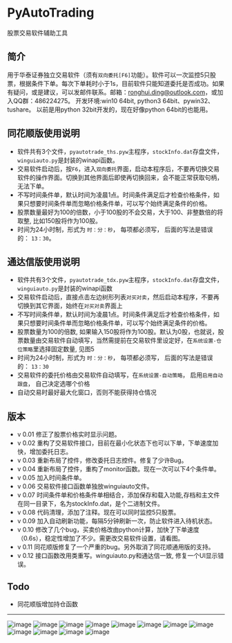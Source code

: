 # PyAutoTrading
股票交易软件辅助工具

## 简介
用于华泰证券独立交易软件（须有`双向委托[F6]`功能）。软件可以一次监控5只股票，根据条件下单。每次下单耗时小于1s，目前软件只能知道委托是否成功。如果有疑问，或是建议，可以发邮件联系。邮箱：ronghui.ding@outlook.com，或加入QQ群：486224275。
开发环境:win10 64bit, python3 64bit、pywin32、tushare。 以前是用python 32bit开发的，现在好像python 64bit的也能用。

## 同花顺版使用说明
* 软件共有3个文件，`pyautotrade_ths.pyw`主程序，`stockInfo.dat`存盘文件，`winguiauto.py`是封装的winapi函数。
* 交易软件启动后，按`F6`，进入`双向委托`界面，启动本程序后，不要再切换交易软件的操作界面。切换到其他界面后即使再切换回来，会不能正常获取句柄，无法下单。
* 不写时间条件单，默认时间为凌晨1点。时间条件满足后才检查价格条件，如果只想要时间条件单而忽略价格条件单，可以写个始终满足条件的价格。
* 股票数量最好为100的倍数，小于100股的不会交易，大于100、非整数倍的将取整, 比如150股将作为100股。
* 时间为24小时制，形式为 `时：分：秒`， 每项都必须写， 后面的写法是错误的： `13：30`。

## 通达信版使用说明
* 软件共有3个文件，`pyautotrade_tdx.pyw`主程序，`stockInfo.dat`存盘文件，`winguiauto.py`是封装的winapi函数
* 交易软件启动后，直接点击左边树形列表`对买对卖`，然后启动本程序，不要再切换到其它界面，始终在`对买对卖`界面上
* 不写时间条件单，默认时间为凌晨1点。时间条件满足后才检查价格条件，如果只想要时间条件单而忽略价格条件单，可以写个始终满足条件的价格。
* 股票数量为100的倍数, 如果输入150股将作为100股。默认为0股，也就说，股票数量由交易软件自动填写，当然需提前在交易软件里设定好，在`系统设置-仓位策略`里选择固定数量, 见图5
* 时间为24小时制，形式为 `时：分：秒`， 每项都必须写， 后面的写法是错误的： `13：30`
* 交易软件的委托价格由交易软件自动填写，在`系统设置-自动策略`， 启用`启用自动跟盘`， 自己决定选哪个价格
* 自动交易时最好最大化窗口，否则不能获得持仓情况

## 版本
* v 0.01 修正了股票价格实时显示问题。
* v 0.02 重构了交易软件接口，目前在最小化状态下也可以下单，下单速度加快，增加委托日志。
* v 0.03 重新布局了控件，修改委托日志控件。修复了少许Bug。
* v 0.04 重新布局了控件，重构了monitor函数。现在一次可以下4个条件单。
* v 0.05 加入时间条件单。
* v 0.06 交易软件接口函数单独放winguiauto文件。
* v 0.07 时间条件单和价格条件单相结合，添加保存和载入功能,存档和主文件在同一目录下，名为stockInfo.dat，是个二进制文件。
* v 0.08 代码清理，添加了注释。现在可以同时监控5只股票。
* v 0.09 加入自动刷新功能，每隔5分钟刷新一次，防止软件进入待机状态。
* v 0.10 修改了几个bug，买卖价格改由python计算，加快了下单速度（0.6s），稳定性增加了不少。需更改交易软件设置，请看图。
* v 0.11 同花顺版修复了一个严重的bug。另外取消了同花顺通用版的支持。
* v 0.12 接口函数改用类重写。winguiauto.py和通达信一致, 修复一个UI显示错误。

## Todo
* 同花顺版增加持仓函数



-----------------------------------

![image](https://github.com/drongh/PyAutoTrading/raw/master/Logo/setting1_ths.png)
![image](https://github.com/drongh/PyAutoTrading/raw/master/Logo/setting2_ths.png)
![image](https://github.com/drongh/PyAutoTrading/raw/master/Logo/setting3_ths.png)
![image](https://github.com/drongh/PyAutoTrading/raw/master/Logo/setting4_ths.png)
![image](https://github.com/drongh/PyAutoTrading/raw/master/Logo/setting1_tdx.png)
![image](https://github.com/drongh/PyAutoTrading/raw/master/Logo/setting2_tdx.png)
![image](https://github.com/drongh/PyAutoTrading/raw/master/Logo/setting3_tdx.png)
![image](https://github.com/drongh/PyAutoTrading/raw/master/Logo/setting4_tdx.png)
![image](https://github.com/drongh/PyAutoTrading/raw/master/Logo/setting5_tdx.png)
![image](https://github.com/drongh/PyAutoTrading/raw/master/Logo/setting6_tdx.png)
![image](https://github.com/drongh/PyAutoTrading/raw/master/Logo/setting7_tdx.png)
![image](https://github.com/drongh/PyAutoTrading/raw/master/Logo/trading_ths.png)
